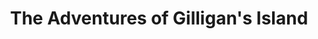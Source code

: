 ---
layout: video
series: Angry Video Game Nerd Minis
episode: 7
title: "The Adventures of Gilligan's Island"
permalink: /avgn/mini-episode-9
video_id: gEicSyYDVks
release_date: 2016-11-13
mike_notes:
toggle: off
special: nes-marathon
special_id: "Mini-episodes for Pat the NES Punk's NES Marathon"
platforms:
  - Nintendo Entertainment System
---
